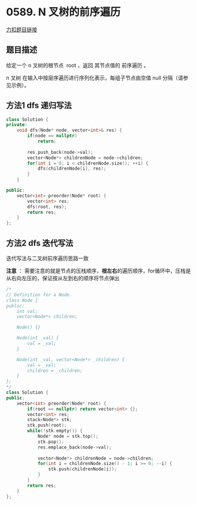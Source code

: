 <p id="N 叉树的前序遍历"></p>

# 0589. N 叉树的前序遍历  

[力扣题目链接](https://leetcode-cn.com/problems/n-ary-tree-preorder-traversal/)  


## 题目描述  

给定一个 n 叉树的根节点  root ，返回 其节点值的 前序遍历 。

n 叉树 在输入中按层序遍历进行序列化表示，每组子节点由空值 null 分隔（请参见示例）。

 


## 方法1 dfs 递归写法  

```cpp
class Solution {
private:
    void dfs(Node* node, vector<int>& res) {
        if(node == nullptr)
            return;
        
        res.push_back(node->val);
        vector<Node*> childrenNode = node->children; 
        for(int i = 0; i < childrenNode.size(); ++i) {
            dfs(childrenNode[i], res);
        }
    }

public:
    vector<int> preorder(Node* root) {
        vector<int> res;
        dfs(root, res);
        return res;
    }
};
```

## 方法2 dfs 迭代写法  

迭代写法与二叉树前序遍历思路一致  

**注意** ： 需要注意的就是节点的压栈顺序，**根左右**的遍历顺序，for循环中，压栈是从右向左压的，保证按从左到右的顺序将节点弹出  


```cpp
/*
// Definition for a Node.
class Node {
public:
    int val;
    vector<Node*> children;

    Node() {}

    Node(int _val) {
        val = _val;
    }

    Node(int _val, vector<Node*> _children) {
        val = _val;
        children = _children;
    }
};
*/
class Solution {
public:
    vector<int> preorder(Node* root) {
        if(root == nullptr) return vector<int> {};
        vector<int> res;
        stack<Node*> stk;
        stk.push(root);
        while(!stk.empty()) {
            Node* node = stk.top();
            stk.pop();
            res.emplace_back(node->val);
            
            vector<Node*> childrenNode = node->children;
            for(int i = childrenNode.size() - 1; i >= 0; --i) {
                stk.push(childrenNode[i]);
            }
        }
        return res;
    }
};
```